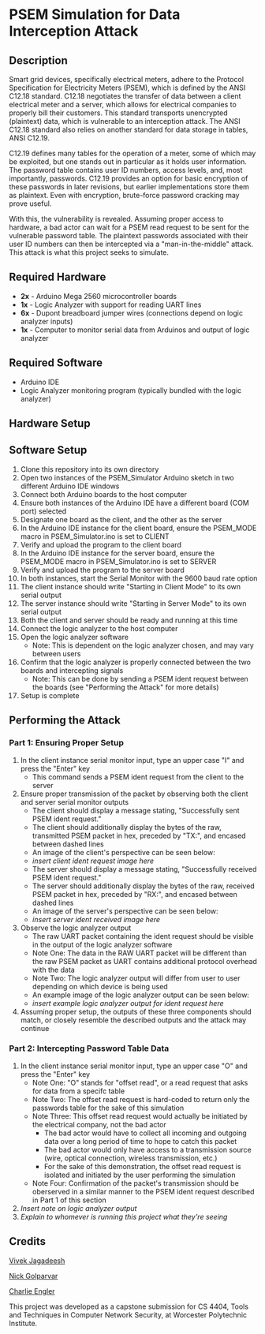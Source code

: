 # PSEM Simulation for Data Interception Attack

## Description

Smart grid devices, specifically electrical meters, adhere to the Protocol Specification for Electricity Meters (PSEM), which is defined by the ANSI C12.18 standard. C12.18 negotiates the transfer of data between a client electrical meter and a server, which allows for electrical companies to properly bill their customers. This standard transports unencrypted (plaintext) data, which is vulnerable to an interception attack. The ANSI C12.18 standard also relies on another standard for data storage in tables, ANSI C12.19. 

C12.19 defines many tables for the operation of a meter, some of which may be exploited, but one stands out in particular as it holds user information. The password table contains user ID numbers, access levels, and, most importantly, passwords. C12.19 provides an option for basic encryption of these passwords in later revisions, but earlier implementations store them as plaintext. Even with encryption, brute-force password cracking may prove useful.

With this, the vulnerability is revealed. Assuming proper access to hardware, a bad actor can wait for a PSEM read request to be sent for the vulnerable password table. The plaintext passwords associated with their user ID numbers can then be intercepted via a "man-in-the-middle" attack. This attack is what this project seeks to simulate.

## Required Hardware

- **2x** - Arduino Mega 2560 microcontroller boards
- **1x** - Logic Analyzer with support for reading UART lines
- **6x** - Dupont breadboard jumper wires (connections depend on logic analyzer inputs)
- **1x** - Computer to monitor serial data from Arduinos and output of logic analyzer

## Required Software

- Arduino IDE
- Logic Analyzer monitoring program (typically bundled with the logic analyzer)

## Hardware Setup

## Software Setup

1. Clone this repository into its own directory
2. Open two instances of the PSEM_Simulator Arduino sketch in two different Arduino IDE windows
3. Connect both Arduino boards to the host computer
4. Ensure both instances of the Arduino IDE have a different board (COM port) selected
5. Designate one board as the client, and the other as the server
6. In the Arduino IDE instance for the client board, ensure the PSEM_MODE macro in PSEM_Simulator.ino is set to CLIENT
7. Verify and upload the program to the client board
8. In the Arduino IDE instance for the server board, ensure the PSEM_MODE macro in PSEM_Simulator.ino is set to SERVER
9. Verify and upload the program to the server board
10. In both instances, start the Serial Monitor with the 9600 baud rate option
11. The client instance should write "Starting in Client Mode" to its own serial output
12. The server instance should write "Starting in Server Mode" to its own serial output
13. Both the client and server should be ready and running at this time
14. Connect the logic analyzer to the host computer
15. Open the logic analyzer software
    - Note: This is dependent on the logic analyzer chosen, and may vary between users
16. Confirm that the logic analyzer is properly connected between the two boards and intercepting signals
    - Note: This can be done by sending a PSEM ident request between the boards (see "Performing the Attack" for more details)
18. Setup is complete

## Performing the Attack

### Part 1: Ensuring Proper Setup

1. In the client instance serial monitor input, type an upper case "I" and press the "Enter" key
    - This command sends a PSEM ident request from the client to the server
2. Ensure proper transmission of the packet by observing both the client and server serial monitor outputs
    - The client should display a message stating, "Successfully sent PSEM ident request."
    - The client should additionally display the bytes of the raw, transmitted PSEM packet in hex, preceded by "TX:", and encased between dashed lines
    - An image of the client's perspective can be seen below:
    - *insert client ident request image here*
    - The server should display a message stating, "Successfully received PSEM ident request."
    - The server should additionally display the bytes of the raw, received PSEM packet in hex, preceded by "RX:", and encased between dashed lines
    - An image of the server's perspective can be seen below:
    - *insert server ident received image here*
3. Observe the logic analyzer output
    - The raw UART packet containing the ident request should be visible in the output of the logic analyzer software
    - Note One: The data in the RAW UART packet will be different than the raw PSEM packet as UART contains additional protocol overhead with the data
    - Note Two: The logic analyzer output will differ from user to user depending on which device is being used
    - An example image of the logic analyzer output can be seen below:
    - *insert example logic analyzer output for ident request here*
4. Assuming proper setup, the outputs of these three components should match, or closely resemble the described outputs and the attack may continue

### Part 2: Intercepting Password Table Data

1. In the client instance serial monitor input, type an upper case "O" and press the "Enter" key
    - Note One: "O" stands for "offset read", or a read request that asks for data from a specifc table
    - Note Two: The offset read request is hard-coded to return only the passwords table for the sake of this simulation
    - Note Three: This offset read request would actually be initiated by the electrical company, not the bad actor
        - The bad actor would have to collect all incoming and outgoing data over a long period of time to hope to catch this packet
        - The bad actor would only have access to a transmission source (wire, optical connection, wireless transmission, etc.)
        - For the sake of this demonstration, the offset read request is isolated and initiated by the user performing the simulation
    - Note Four: Confirmation of the packet's transmission should be oberserved in a similar manner to the PSEM ident request described in Part 1 of this section
2. *Insert note on logic analyzer output*
3. *Explain to whomever is running this project what they're seeing*

## Credits

[Vivek Jagadeesh](https://github.com/vivekjag1)

[Nick Golparvar](https://github.com/ngolp)

[Charlie Engler](https://github.com/charlieengler)

This project was developed as a capstone submission for CS 4404, Tools and Techniques in Computer Network Security, at Worcester Polytechnic Institute.
